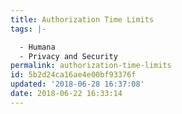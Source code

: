 ```yaml
---
title: Authorization Time Limits
tags: |-

  - Humana
  - Privacy and Security
permalink: authorization-time-limits
id: 5b2d24ca16ae4e00bf93376f
updated: '2018-06-28 16:37:08'
date: 2018-06-22 16:33:14
---
```

